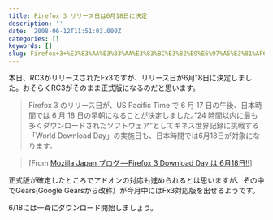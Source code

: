 ```yaml
---
title: Firefox 3 リリース日は6月18日に決定
description: ''
date: '2008-06-12T11:51:03.000Z'
categories: []
keywords: []
slug: Firefox+3+%E3%83%AA%E3%83%AA%E3%83%BC%E3%82%B9%E6%97%A5%E3%81%AF6%E6%9C%8818%E6%97%A5%E3%81%AB%E6%B1%BA%E5%AE%9A
---
```

本日、RC3がリリースされたFx3ですが、リリース日が6月18日に決定しました。おそらくRC3がそのまま正式版になるのだと思います。

> Firefox 3 のリリース日が、US Pacific Time で 6 月 17 日の午後、日本時間では 6 月 18 日の早朝になることが決定しました。”24 時間以内に最も多くダウンロードされたソフトウェア”としてギネス世界記録に挑戦する「World Download Day」の実施日も、日本時間では6月18日が対象になります。

> \[From [Mozilla Japan ブログ — Firefox 3 Download Day は 6月18日!!](http://blogs.mozilla-japan.org/inside/entry/2468/)\]

正式版が確定したところでアドオンの対応も進められるとは思いますが、その中でGears(Google Gearsから改称）が今月中にはFx3対応版を出せるようです。

6/18には一斉にダウンロード開始しましょう。